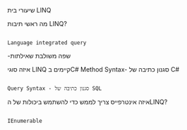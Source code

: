 שיעורי בית LINQ 

 
 

מה ראשי תיבות LINQ?  

																																																																						 		Language integrated query 

-שפה משולבת שאילתות 
 

איזה סוגי LINQ קיימים בC# 
																																																																				Method Syntax- סגנון כתיבה של C# 

																																																																			Query Syntax - סגנון כתיבה של SQL 
 

איזה אינטרפייס צריך לממש כדי להשתמש ביכולות של הLINQ?

																																																																															IEnumerable 
 
